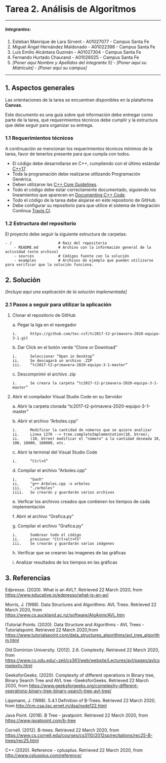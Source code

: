 # Tarea 2. Análisis de Algoritmos

---

##### Integrantes:
1. Esteban Manrique de Lara Sirvent - A01027077 - Campus Santa Fe
2. Miguel Ángel Hernández Maldonado - A01022398 - Campus Santa Fe
3. Luis Emilio Alcántara Guzmán - A01027304 - Campus Santa Fe
4. Fernando Hurtado Chaurand - A01026025 - Campus Santa Fe
5. *[Poner aquí Nombre y Apellidos del integrante 5]* - *[Poner aquí su Matrícula]* - *[Poner aquí su campus]*

---
## 1. Aspectos generales

Las orientaciones de la tarea se encuentran disponibles en la plataforma **Canvas**.

Este documento es una guía sobre qué información debe entregar como parte de la tarea, qué requerimientos técnicos debe cumplir y la estructura que debe seguir para organizar su entrega.


### 1.1 Requerimientos técnicos

A continuación se mencionan los requerimientos técnicos mínimos de la tarea, favor de tenerlos presente para que cumpla con todos.

* El código debe desarrollarse en C++, cumpliendo con el último estándar [C++17](https://isocpp.org/std/the-standard).
* Toda la programación debe realizarse utilizando Programación Genérica.
* Deben utilizarse las [C++ Core Guidelines](https://github.com/isocpp/CppCoreGuidelines/blob/master/CppCoreGuidelines.md).
* Todo el código debe estar correctamente documentado, siguiendo los lineamientos que aparecen en [Documenting C++ Code](https://developer.lsst.io/cpp/api-docs.html).
* Todo el código de la tarea debe alojarse en este repositorio de GitHub.
* Debe configurar su repositorio para que utilice el sistema de Integración Continua [Travis CI](https://travis-ci.org/).

### 1.2 Estructura del repositorio

El proyecto debe seguir la siguiente estructura de carpetas:
```
- / 			        # Raíz del repositorio
    - README.md			# Archivo con la información general de la actividad (este archivo)
    - sources  			# Códigos fuente con la solución
    - examples			# Archivos de ejemplo que pueden utilizarse para verificar que la solución funciona.
```

## 2. Solución

*[Incluya aquí una explicación de la solución implementada]*

### 2.1 Pasos a seguir para utilizar la aplicación

1.	Clonar el repositorio de GitHub
   
    a.	Pegar la liga en el navegador
   
        i.      https://github.com/tec-csf/tc2017-t2-primavera-2020-equipo-3-1.git
   
    b.	Dar Click en el botón verde “Clone or Download”
        
        i.      Seleccionar “Open in Desktop”
        ii.     Se descagará un archivo .ZIP
        iii.    “tc2017-t2-primavera-2020-equipo-3-1-master”
   
    c.	Descomprimir el archivo .zip
        
        i.	    Se creara la carpeta “tc2017-t2-primavera-2020-equipo-3-1-master”
        
2.	Abrir el compilador Visual Studio Code en su Servidor

    a.	Abrir la carpeta clonada “tc2017-t2-primavera-2020-equipo-3-1-master"
    
    b.	Abrir el archivo “Arboles.cpp”
    
        i.      Modificar la cantidad de números que se quiere analizar
        ii.     Linea 1276 --> tree.completeImplementation(10, btree);
        ii.     (10, btree) modificar el "número" a la cantidad deseada 10, 100, 10000, 100000, etc.
        
    
    c.	Abrir la terminal del Visual Studio Code
        
        i.	    “Ctrl+ñ”
    
    d.	Compilar el archivo "Arboles.cpp" 
        
        i.      "bash"
        ii.     "g++ Arboles.cpp -o arboles
        iii.    "./arboles"
        iiii.   Se crearán y guardarán varios archivos
    
    e. Verficar los archivos creados que contienen los tiempos de cada implementación
    
    f. Abrir el archivo "Grafica.py"
    
    g. Compilar el archivo "Grafica.py"
        
        i.      Sombrear todo el código
        ii.     presionar "Ctrl+alt+F5"
        iii.    Se crearán y guardarán varias imágenes
        
    h. Verificar que se crearon las imagenes de las gráficas
        
    i.	Analizar resultados de los tiempos en las gráficas



## 3. Referencias

Edpresso. (2020). What is an AVL?. Retrieved 22 March 2020, from https://www.educative.io/edpresso/what-is-an-avl

Morris, J. (1998). Data Structures and Algorithms: AVL Trees. Retrieved 22 March 2020, from https://www.cs.auckland.ac.nz/software/AlgAnim/AVL.htm

lTutorial Points. (2020). Data Structure and Algorithms - AVL Trees - Tutorialspoint. Retrieved 22 March 2020,from https://www.tutorialspoint.com/data_structures_algorithms/avl_tree_algorithm.html

Old Dominion University. (2012). 2.6. Complexity. Retrieved 22 March 2020, from https://www.cs.odu.edu/~zeil/cs361/web/website/Lectures/avl/pages/avlcomplexity.html

GeeksforGeeks. (2020). Complexity of different operations in Binary tree, Binary Search Tree and AVL tree -GeeksforGeeks. Retrieved 22 March 2020, from https://www.geeksforgeeks.org/complexity-different-operations-binary-tree-binary-search-tree-avl-tree/

Lippmann, J. (1998). 5.4.1 Definition of B-Trees. Retrieved 22 March 2020, from http://lcm.csa.iisc.ernet.in/dsa/node122.html

Java Point. (2018). B Tree - javatpoint. Retrieved 22 March 2020, from https://www.javatpoint.com/b-tree

Cornell.  (2012).  B-trees.  Retrieved  22  March  2020,  from  https://www.cs.cornell.edu/courses/cs3110/2012sp/recitations/rec25-B-trees/rec25.html

C++.(2020). Reference - cplusplus. Retrieved 22 March 2020, from http://www.cplusplus.com/reference/

